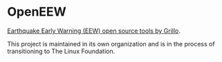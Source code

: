 # OpenEEW

[Earthquake Early Warning (EEW) open source tools by Grillo](https://github.com/openeew). 

This project is maintained in its own organization and is in the process of transitioning to The Linux Foundation.
